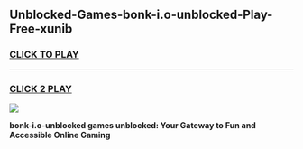 
## Unblocked-Games-bonk-i.o-unblocked-Play-Free-xunib
<h3>
<a href="https://premium76.site?title=bonk-i.o-unblocked&ref=19M">CLICK TO PLAY</a></h3>
<hr>

<h3>
<a href="https://premium76.site?title=bonk-i.o-unblocked&ref=19M">CLICK 2 PLAY</a>
  
</h3>

<a href="https://premium76.site?title=bonk-i.o-unblocked&ref=19M"><img src="https://clearcache.store/games.png"></a>


**bonk-i.o-unblocked games unblocked: Your Gateway to Fun and Accessible Online Gaming**
